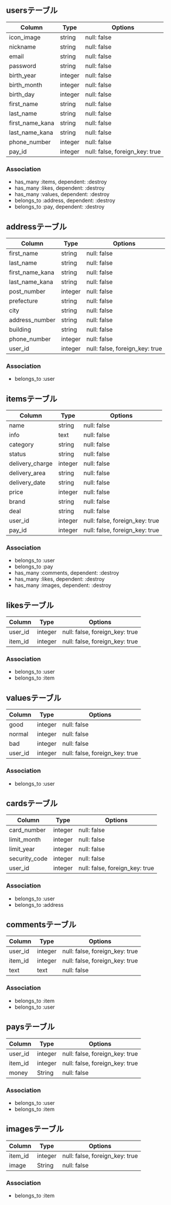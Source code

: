 ## usersテーブル
|Column|Type|Options|
|------|----|-------|
|icon_image|string|null: false|
|nickname|string|null: false|
|email|string|null: false|
|password|string|null: false|
|birth_year|integer|null: false|
|birth_month|integer|null: false|
|birth_day|integer|null: false|
|first_name|string|null: false|
|last_name|string|null: false|
|first_name_kana|string|null: false|
|last_name_kana|string|null: false|
|phone_number|integer|null: false|
|pay_id|integer|null: false, foreign_key: true|
### Association
- has_many :items, dependent: :destroy
- has_many :likes, dependent: :destroy
- has_many :values, dependent: :destroy
- belongs_to :address, dependent: :destroy
- belongs_to :pay, dependent: :destroy
## addressテーブル
|Column|Type|Options|
|------|----|-------|
|first_name|string|null: false|
|last_name|string|null: false|
|first_name_kana|string|null: false|
|last_name_kana|string|null: false|
|post_number|integer|null: false|
|prefecture|string|null: false|
|city|string|null: false|
|address_number|string|null: false|
|building|string|null: false|
|phone_number|integer|null: false|
|user_id|integer|null: false, foreign_key: true|
### Association
- belongs_to :user
## itemsテーブル
|Column|Type|Options|
|------|----|-------|
|name|string|null: false|
|info|text|null: false|
|category|string|null: false|
|status|string|null: false|
|delivery_charge|integer|null: false|
|delivery_area|string|null: false|
|delivery_date|string|null: false|
|price|integer|null: false|
|brand|string|null: false|
|deal|string|null: false|
|user_id|integer|null: false, foreign_key: true|
|pay_id|integer|null: false, foreign_key: true|
### Association
- belongs_to :user
- belongs_to :pay
- has_many :comments, dependent: :destroy
- has_many :likes, dependent: :destroy
- has_many :images, dependent: :destroy
## likesテーブル
|Column|Type|Options|
|------|----|-------|
|user_id|integer|null: false, foreign_key: true|
|item_id|integer|null: false, foreign_key: true|
### Association
- belongs_to :user
- belongs_to :item
## valuesテーブル
|Column|Type|Options|
|------|----|-------|
|good|integer|null: false|
|normal|integer|null: false|
|bad|integer|null: false|
|user_id|integer|null: false, foreign_key: true|
### Association
- belongs_to :user
## cardsテーブル
|Column|Type|Options|
|------|----|-------|
|card_number|integer|null: false|
|limit_month|integer|null: false|
|limit_year|integer|null: false|
|security_code|integer|null: false|
|user_id|integer|null: false, foreign_key: true|
### Association
- belongs_to :user
- belongs_to :address
## commentsテーブル
|Column|Type|Options|
|------|----|-------|
|user_id|integer|null: false, foreign_key: true|
|item_id|integer|null: false, foreign_key: true|
|text|text|null: false|
### Association
- belongs_to :item
- belongs_to :user
## paysテーブル
|Column|Type|Options|
|------|----|-------|
|user_id|integer|null: false, foreign_key: true|
|item_id|integer|null: false, foreign_key: true|
|money|String|null: false|
### Association
- belongs_to :user
- belongs_to :item
## imagesテーブル
|Column|Type|Options|
|------|----|-------|
|item_id|integer|null: false, foreign_key: true|
|image|String|null: false|
### Association
- belongs_to :item